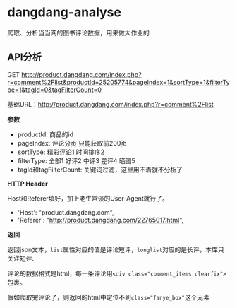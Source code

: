 # dangdang-analyse
爬取、分析当当网的图书评论数据，用来做大作业的

## API分析

GET http://product.dangdang.com/index.php?r=comment%2Flist&productId=25205774&pageIndex=1&sortType=1&filterType=1&tagId=0&tagFilterCount=0

基础URL：http://product.dangdang.com/index.php?r=comment%2Flist

**参数**
+ productId: 商品的id
+ pageIndex: 评论分页 只能获取前200页
+ sortType: 精彩评论1 时间排序2
+ filterType: 全部1 好评2 中评3 差评4 晒图5
+ tagId和tagFilterCount: 关键词过滤，这里用不着就不分析了

**HTTP Header**

Host和Referer填好，加上老生常谈的User-Agent就行了。
+ 'Host': "product.dangdang.com",
+ 'Referer': "http://product.dangdang.com/22765017.html",

**返回**

返回json文本，`list`属性对应的值是评论短评，`longlist`对应的是长评，本库只关注短评.

评论的数据格式是html，每一条评论用`<div class="comment_items clearfix">`包裹。

假如爬取完评论了，则返回的html中定位不到`class="fanye_box"`这个元素

